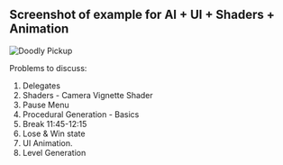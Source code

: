 
 ## Screenshot of example for AI + UI + Shaders + Animation
 
 ![Doodly Pickup](https://user-images.githubusercontent.com/25185815/108393551-70ad7a00-721c-11eb-9adf-644727a2c7e6.JPG)

Problems to discuss:
1. Delegates
2. Shaders - Camera Vignette Shader
3. Pause Menu 
4. Procedural Generation - Basics 
5. Break 11:45-12:15
6. Lose & Win state 
7. UI Animation. 
8. Level Generation

 
